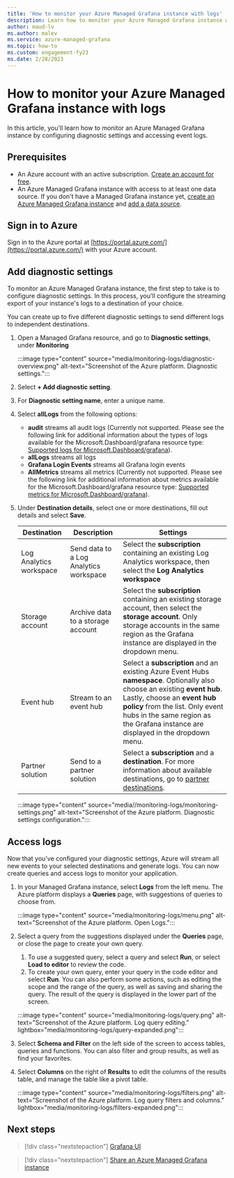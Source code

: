 ```yaml
---
title: 'How to monitor your Azure Managed Grafana instance with logs'
description: Learn how to monitor your Azure Managed Grafana instance with logs.
author: maud-lv 
ms.author: malev 
ms.service: azure-managed-grafana
ms.topic: how-to 
ms.custom: engagement-fy23
ms.date: 2/28/2023
---
```


# How to monitor your Azure Managed Grafana instance with logs

In this article, you'll learn how to monitor an Azure Managed Grafana instance by configuring diagnostic settings and accessing event logs.

## Prerequisites

- An Azure account with an active subscription. [Create an account for free](https://azure.microsoft.com/free).
- An Azure Managed Grafana instance with access to at least one data source. If you don't have a Managed Grafana instance yet, [create an Azure Managed Grafana instance](./how-to-permissions.md) and [add a data source](how-to-data-source-plugins-managed-identity.md).

## Sign in to Azure

Sign in to the Azure portal at [https://portal.azure.com/](https://portal.azure.com/) with your Azure account.

## Add diagnostic settings

To monitor an Azure Managed Grafana instance, the first step to take is to configure diagnostic settings. In this process, you'll configure the streaming export of your instance's logs to a destination of your choice.

You can create up to five different diagnostic settings to send different logs to independent destinations.

1. Open a Managed Grafana resource, and go to **Diagnostic settings**, under **Monitoring**

   :::image type="content" source="media/monitoring-logs/diagnostic-overview.png" alt-text="Screenshot of the Azure platform. Diagnostic settings.":::

1. Select **+ Add diagnostic setting**.

1. For **Diagnostic setting name**, enter a unique name.

1. Select **allLogs** from the following options:
   - **audit** streams all audit logs (Currently not supported. Please see the following link for additional information about the types of logs available for the Microsoft.Dashboard/grafana resource type: [Supported logs for Microsoft.Dashboard/grafana](/azure/azure-monitor/reference/supported-logs/microsoft-dashboard-grafana-logs)).
   - **allLogs** streams all logs
   - **Grafana Login Events** streams all Grafana login events
   - **AllMetrics** streams all metrics (Currently not supported. Please see the following link for additional information about metrics available for the Microsoft.Dashboard/grafana resource type: [Supported metrics for Microsoft.Dashboard/grafana](/azure/azure-monitor/reference/supported-metrics/microsoft-dashboard-grafana-metrics)).

1. Under **Destination details**, select one or more destinations, fill out details and select **Save**.

   | Destination             | Description                            | Settings                                                                                                                                                                         |
   |-------------------------|----------------------------------------|----------------------------------------------------------------------------------------------------------------------------------------------------------------------------------|
   | Log Analytics workspace | Send data to a Log Analytics workspace | Select the **subscription** containing an existing Log Analytics workspace, then select the **Log Analytics workspace**                                                          |
   | Storage account         | Archive data to a storage account      | Select the **subscription** containing an existing storage account, then select the **storage account**. Only storage accounts in the same region as the Grafana instance are displayed in the dropdown menu.                                                                          |
   | Event hub               | Stream to an event hub                 | Select a **subscription** and an existing Azure Event Hubs **namespace**. Optionally also choose an existing **event hub**. Lastly, choose an **event hub policy** from the list. Only event hubs in the same region as the Grafana instance are displayed in the dropdown menu. |
   | Partner solution        | Send to a partner solution             | Select a **subscription** and a **destination**. For more information about available destinations, go to [partner destinations](/azure/azure-monitor/partners).                 |

   :::image type="content" source="media//monitoring-logs/monitoring-settings.png" alt-text="Screenshot of the Azure platform. Diagnostic settings configuration.":::

## Access logs

Now that you've configured your diagnostic settings, Azure will stream all new events to your selected destinations and generate logs. You can now create queries and access logs to monitor your application.

1. In your Managed Grafana instance, select **Logs** from the left menu. The Azure platform displays a **Queries** page, with suggestions of queries to choose from.

   :::image type="content" source="media/monitoring-logs/menu.png" alt-text="Screenshot of the Azure platform. Open Logs.":::

1. Select a query from the suggestions displayed under the **Queries** page, or close the page to create your own query.
   1. To use a suggested query, select a query and select **Run**, or select **Load to editor** to review the code.
   1. To create your own query, enter your query in the code editor and select **Run**. You can also perform some actions, such as editing the scope and the range of the query, as well as saving and sharing the query. The result of the query is displayed in the lower part of the screen.

   :::image type="content" source="media/monitoring-logs/query.png" alt-text="Screenshot of the Azure platform. Log query editing." lightbox="media/monitoring-logs/query-expanded.png":::

1. Select **Schema and Filter** on the left side of the screen to access tables, queries and functions. You can also filter and group results, as well as find your favorites.
1. Select **Columns** on the right of **Results** to  edit the columns of the results table, and manage the table like a pivot table.

   :::image type="content" source="media/monitoring-logs/filters.png" alt-text="Screenshot of the Azure platform. Log query filters and columns." lightbox="media/monitoring-logs/filters-expanded.png":::

## Next steps

> [!div class="nextstepaction"]
> [Grafana UI](./grafana-app-ui.md)

> [!div class="nextstepaction"]
> [Share an Azure Managed Grafana instance](./how-to-share-grafana-workspace.md)
